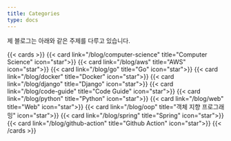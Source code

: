 ```yaml
---
title: Categories
type: docs
---
```

제 블로그는 아래와 같은 주제를 다루고 있습니다.

{{< cards >}}
  {{< card link="/blog/computer-science" title="Computer Science" icon="star">}}
  {{< card link="/blog/aws" title="AWS" icon="star">}}
  {{< card link="/blog/go" title="Go" icon="star">}}
  {{< card link="/blog/docker" title="Docker" icon="star">}}
  {{< card link="/blog/django" title="Django" icon="star">}}
  {{< card link="/blog/code-guide" title="Code Guide" icon="star">}}
  {{< card link="/blog/python" title="Python" icon="star">}}
  {{< card link="/blog/web" title="Web" icon="star">}}
  {{< card link="/blog/oop" title="객체 지향 프로그래밍" icon="star">}}
  {{< card link="/blog/spring" title="Spring" icon="star">}}
  {{< card link="/blog/github-action" title="Github Action" icon="star">}}
{{< /cards >}}